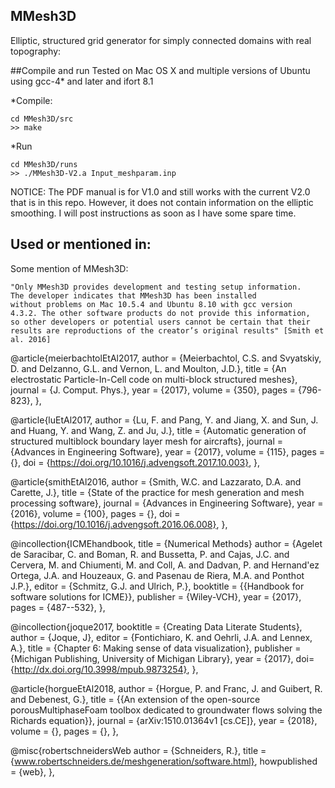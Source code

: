 MMesh3D
--------
Elliptic, structured grid generator for simply connected domains with real topography:

##Compile and run
Tested on Mac OS X and multiple versions of Ubuntu using gcc-4* and later and ifort 8.1

*Compile:
```
cd MMesh3D/src
>> make
```

*Run
```
cd MMesh3D/runs
>> ./MMesh3D-V2.a Input_meshparam.inp
```

NOTICE: The PDF manual is for V1.0 and still works with the current V2.0 that is in this repo. However, it does not contain information on the elliptic smoothing. 
I will post instructions as soon as I have some spare time. 


## Used or mentioned in:
Some mention of MMesh3D:

```
"Only MMesh3D provides development and testing setup information. 
The developer indicates that MMesh3D has been installed
without problems on Mac 10.5.4 and Ubuntu 8.10 with gcc version
4.3.2. The other software products do not provide this information,
so other developers or potential users cannot be certain that their
results are reproductions of the creator’s original results" [Smith et al. 2016]
```

@article{meierbachtolEtAl2017,
  author = {Meierbachtol, C.S. and Svyatskiy, D. and Delzanno, G.L. and Vernon, L. and Moulton, J.D.},
  title = {An electrostatic Particle-In-Cell code on multi-block structured meshes},
  journal = {J. Comput. Phys.},
  year = {2017},
  volume = {350},
  pages = {796-823},
},

@article{luEtAl2017,
  author = {Lu, F. and Pang, Y. and Jiang, X. and Sun, J. and Huang, Y. and Wang, Z. and Ju, J.},
  title = {Automatic generation of structured multiblock boundary layer mesh for aircrafts},
  journal = {Advances in Engineering Software},
  year = {2017},
  volume = {115},
  pages = {},
  doi = {https://doi.org/10.1016/j.advengsoft.2017.10.003},
},

@article{smithEtAl2016,
  author = {Smith, W.C. and Lazzarato, D.A. and Carette, J.},
  title = {State of the practice for mesh generation and mesh processing software},
  journal = {Advances in Engineering Software},
  year = {2016},
  volume = {100},
  pages = {},
  doi = {https://doi.org/10.1016/j.advengsoft.2016.06.008},
},

@incollection{ICMEhandbook,
   title = {Numerical Methods}
   author = {Agelet de Saracibar, C. and Boman, R. and Bussetta, P. and Cajas, J.C. and Cervera, M. and Chiumenti, M. and Coll, A. and Dadvan, P. and Hernand\'ez Ortega, J.A. and Houzeaux, G. and Pasenau de Riera, M.A. and Ponthot J.P.}, 
   editor = {Schmitz, G.J. and Ulrich, P.},
   booktitle = {{Handbook for software solutions for ICME}},
   publisher = {Wiley-VCH},
   year  = {2017},
   pages  = {487--532},
},

@incollection{joque2017,
   booktitle = {Creating Data Literate Students},
   author = {Joque, J},
   editor = {Fontichiaro, K. and Oehrli, J.A. and Lennex, A.},
   title = {Chapter 6: Making sense of data visualization},
   publisher = {Michigan Publishing, University of Michigan Library},
   year  = {2017},
   doi={http://dx.doi.org/10.3998/mpub.9873254},
},

@article{horgueEtAl2018,
  author = {Horgue, P. and Franc, J. and Guibert, R. and Debenest, G.},
  title = {{An extension of the open-source porousMultiphaseFoam toolbox dedicated to groundwater flows solving the Richards equation}},
  journal = {arXiv:1510.01364v1 [cs.CE]},
  year = {2018},
  volume = {},
  pages = {},
},

@misc{robertschneidersWeb
    author = {Schneiders, R.},
    title = {www.robertschneiders.de/meshgeneration/software.html},
    howpublished = {web},
},

